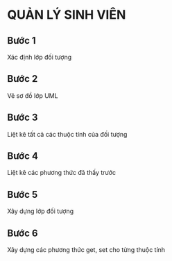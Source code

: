 # QUẢN LÝ SINH VIÊN
## Bước 1
Xác định lớp đối tượng
## Bước 2 
Vẽ sơ đồ lớp UML
## Bước 3 
Liệt kê tất cả các thuộc tính của đối tượng 
## Bước 4
Liệt kê các phương thức đã thấy trước
## Bước 5 
Xây dựng lớp đối tượng
## Bước 6
Xây dựng các phương thức get, set cho từng thuộc tính 
